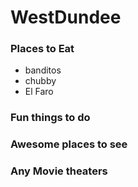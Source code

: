 # WestDundee

### Places to Eat

- banditos
- chubby
- El Faro

### Fun things to do

### Awesome places to see

### Any Movie theaters
